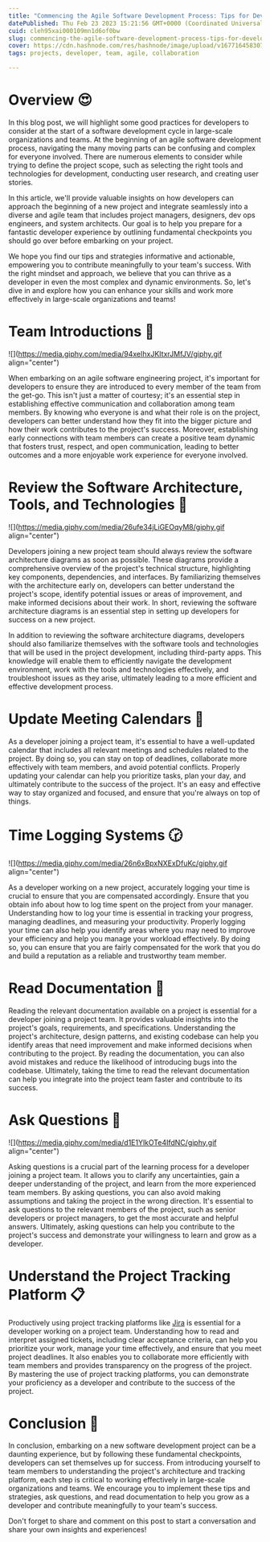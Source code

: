 ```yaml
---
title: "Commencing the Agile Software Development Process: Tips for Developers in Large-scale Organizations and Teams"
datePublished: Thu Feb 23 2023 15:21:56 GMT+0000 (Coordinated Universal Time)
cuid: cleh95xai000109mn1d6of0bw
slug: commencing-the-agile-software-development-process-tips-for-developers-in-large-scale-organizations-and-teams
cover: https://cdn.hashnode.com/res/hashnode/image/upload/v1677164583078/9b348ca0-e01d-440f-acfe-5a108cf36af2.jpeg
tags: projects, developer, team, agile, collaboration

---
```


# Overview 😍

In this blog post, we will highlight some good practices for developers to consider at the start of a software development cycle in large-scale organizations and teams. At the beginning of an agile software development process, navigating the many moving parts can be confusing and complex for everyone involved. There are numerous elements to consider while trying to define the project scope, such as selecting the right tools and technologies for development, conducting user research, and creating user stories.

In this article, we'll provide valuable insights on how developers can approach the beginning of a new project and integrate seamlessly into a diverse and agile team that includes project managers, designers, dev ops engineers, and system architects. Our goal is to help you prepare for a fantastic developer experience by outlining fundamental checkpoints you should go over before embarking on your project.

We hope you find our tips and strategies informative and actionable, empowering you to contribute meaningfully to your team's success. With the right mindset and approach, we believe that you can thrive as a developer in even the most complex and dynamic environments. So, let's dive in and explore how you can enhance your skills and work more effectively in large-scale organizations and teams!

# Team Introductions 👋

![](https://media.giphy.com/media/94xeIhxJKItxrJMfJV/giphy.gif align="center")

When embarking on an agile software engineering project, it's important for developers to ensure they are introduced to every member of the team from the get-go. This isn't just a matter of courtesy; it's an essential step in establishing effective communication and collaboration among team members. By knowing who everyone is and what their role is on the project, developers can better understand how they fit into the bigger picture and how their work contributes to the project's success. Moreover, establishing early connections with team members can create a positive team dynamic that fosters trust, respect, and open communication, leading to better outcomes and a more enjoyable work experience for everyone involved.

# Review the Software Architecture, Tools, and Technologies 🔧

![](https://media.giphy.com/media/26ufe34jLiGEOqyM8/giphy.gif align="center")

Developers joining a new project team should always review the software architecture diagrams as soon as possible. These diagrams provide a comprehensive overview of the project's technical structure, highlighting key components, dependencies, and interfaces. By familiarizing themselves with the architecture early on, developers can better understand the project's scope, identify potential issues or areas of improvement, and make informed decisions about their work. In short, reviewing the software architecture diagrams is an essential step in setting up developers for success on a new project.

In addition to reviewing the software architecture diagrams, developers should also familiarize themselves with the software tools and technologies that will be used in the project development, including third-party apps. This knowledge will enable them to efficiently navigate the development environment, work with the tools and technologies effectively, and troubleshoot issues as they arise, ultimately leading to a more efficient and effective development process.

# Update Meeting Calendars 📆

As a developer joining a project team, it's essential to have a well-updated calendar that includes all relevant meetings and schedules related to the project. By doing so, you can stay on top of deadlines, collaborate more effectively with team members, and avoid potential conflicts. Properly updating your calendar can help you prioritize tasks, plan your day, and ultimately contribute to the success of the project. It's an easy and effective way to stay organized and focused, and ensure that you're always on top of things.

# Time Logging Systems 🕝

![](https://media.giphy.com/media/26n6xBpxNXExDfuKc/giphy.gif align="center")

As a developer working on a new project, accurately logging your time is crucial to ensure that you are compensated accordingly. Ensure that you obtain info about how to log time spent on the project from your manager. Understanding how to log your time is essential in tracking your progress, managing deadlines, and measuring your productivity. Properly logging your time can also help you identify areas where you may need to improve your efficiency and help you manage your workload effectively. By doing so, you can ensure that you are fairly compensated for the work that you do and build a reputation as a reliable and trustworthy team member.

# Read Documentation 📕

Reading the relevant documentation available on a project is essential for a developer joining a project team. It provides valuable insights into the project's goals, requirements, and specifications. Understanding the project's architecture, design patterns, and existing codebase can help you identify areas that need improvement and make informed decisions when contributing to the project. By reading the documentation, you can also avoid mistakes and reduce the likelihood of introducing bugs into the codebase. Ultimately, taking the time to read the relevant documentation can help you integrate into the project team faster and contribute to its success.

# Ask Questions 🎤

![](https://media.giphy.com/media/d1E1YlkOTe4IfdNC/giphy.gif align="center")

Asking questions is a crucial part of the learning process for a developer joining a project team. It allows you to clarify any uncertainties, gain a deeper understanding of the project, and learn from the more experienced team members. By asking questions, you can also avoid making assumptions and taking the project in the wrong direction. It's essential to ask questions to the relevant members of the project, such as senior developers or project managers, to get the most accurate and helpful answers. Ultimately, asking questions can help you contribute to the project's success and demonstrate your willingness to learn and grow as a developer.

# Understand the Project Tracking Platform 📋

Productively using project tracking platforms like [Jira](https://www.atlassian.com/software/jira) is essential for a developer working on a project team. Understanding how to read and interpret assigned tickets, including clear acceptance criteria, can help you prioritize your work, manage your time effectively, and ensure that you meet project deadlines. It also enables you to collaborate more efficiently with team members and provides transparency on the progress of the project. By mastering the use of project tracking platforms, you can demonstrate your proficiency as a developer and contribute to the success of the project.

# Conclusion 📌

In conclusion, embarking on a new software development project can be a daunting experience, but by following these fundamental checkpoints, developers can set themselves up for success. From introducing yourself to team members to understanding the project's architecture and tracking platform, each step is critical to working effectively in large-scale organizations and teams. We encourage you to implement these tips and strategies, ask questions, and read documentation to help you grow as a developer and contribute meaningfully to your team's success.

Don't forget to share and comment on this post to start a conversation and share your own insights and experiences!